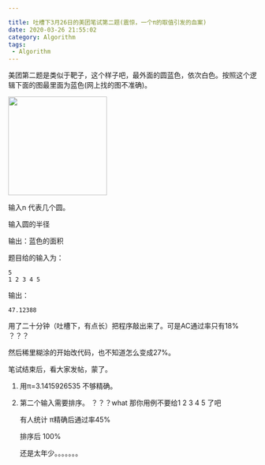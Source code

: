 ```yaml
---

title: 吐槽下3月26日的美团笔试第二题(震惊，一个π的取值引发的血案)
date: 2020-03-26 21:55:02
category: Algorithm
tags:
 - Algorithm
---
```


美团第二题是类似于靶子，这个样子吧，最外面的圆蓝色，依次白色。按照这个逻辑下面的图最里面为蓝色(网上找的图不准确)。

<img src =  'https://ss3.bdstatic.com/70cFv8Sh_Q1YnxGkpoWK1HF6hhy/it/u=1417202375,2333811820&fm=26&gp=0.jpg'  width="200" height="200">

输入n 代表几个圆。

输入圆的半径

输出：蓝色的面积

题目给的输入为：

```
5
1 2 3 4 5
```
输出：
```
47.12388
```

<!--more-->

用了二十分钟（吐槽下，有点长）把程序敲出来了。可是AC通过率只有18% ？？？

然后稀里糊涂的开始改代码，也不知道怎么变成27%。

笔试结束后，看大家发帖，蒙了。

1. 用π=3.1415926535 不够精确。

2. 第二个输入需要排序。 ？？？what  那你用例不要给1 2 3 4 5 了吧

   有人统计 π精确后通过率45%

   排序后 100%

   还是太年少。。。。。。。 

